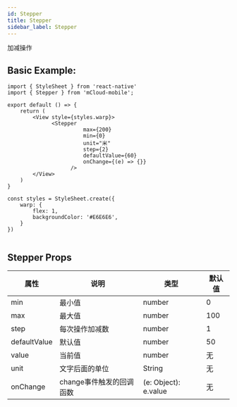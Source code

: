 ```yaml
---
id: Stepper
title: Stepper
sidebar_label: Stepper
---
```


加减操作

## Basic Example:

```SnackPlayer name=stepper-simple
import { StyleSheet } from 'react-native'
import { Stepper } from 'mCloud-mobile';

export default () => {
    return (
        <View style={styles.warp}>
              <Stepper
                        max={200}
                        min={0}
                        unit="米"
                        step={2}
                        defaultValue={60}
                        onChange={(e) => {}}
                    />
        </View>
    )
}

const styles = StyleSheet.create({
    warp: {
        flex: 1,
        backgroundColor: '#E6E6E6',
    }
})


```

## Stepper Props

属性 | 说明 | 类型 | 默认值
----|-----|------|------
| min | 最小值 | number   |  0 |
| max | 最大值 | number   |  100 |
| step | 每次操作加减数 | number   |  1 |
| defaultValue | 默认值 | number | 50 |
| value | 当前值 | number | 无 |
| unit | 文字后面的单位 | String | 无 |
| onChange | change事件触发的回调函数 | (e: Object): e.value | 无 |

